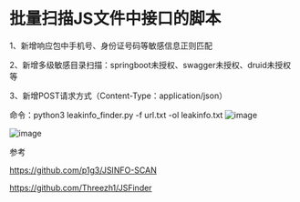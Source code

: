 # 批量扫描JS文件中接口的脚本

1、新增响应包中手机号、身份证号码等敏感信息正则匹配

2、新增多级敏感目录扫描：springboot未授权、swagger未授权、druid未授权等

3、新增POST请求方式（Content-Type：application/json）

命令：python3 leakinfo_finder.py -f url.txt -ol leakinfo.txt
![image](https://user-images.githubusercontent.com/47935274/194975640-4a1c8012-76f0-4319-8766-9df8497f7fc6.png)


![image](https://user-images.githubusercontent.com/47935274/194695775-4143c47a-0035-48fa-9550-503aae6271cd.png)



参考

https://github.com/p1g3/JSINFO-SCAN

https://github.com/Threezh1/JSFinder

